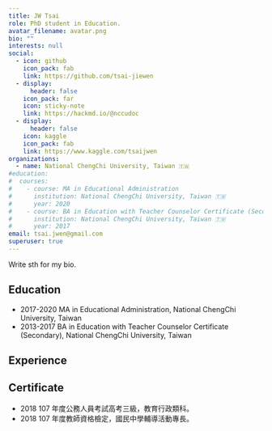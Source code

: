 ```yaml
---
title: JW Tsai
role: PhD student in Education.
avatar_filename: avatar.png
bio: ""
interests: null
social:
  - icon: github
    icon_pack: fab
    link: https://github.com/tsai-jiewen
  - display:
      header: false
    icon_pack: far
    icon: sticky-note
    link: https://hackmd.io/@nccudoc
  - display:
      header: false
    icon: kaggle
    icon_pack: fab
    link: https://www.kaggle.com/tsaijwen
organizations:
  - name: National ChengChi University, Taiwan 🇹🇼
#education:
#  courses:
#    - course: MA in Educational Administration
#      institution: National ChengChi University, Taiwan 🇹🇼
#      year: 2020
#    - course: BA in Education with Teacher Counselor Certificate (Secondary)
#      institution: National ChengChi University, Taiwan 🇹🇼
#      year: 2017
email: tsai.jwen@gmail.com
superuser: true
---
```


Write sth for my bio.


## Education
- 2017-2020 MA in Educational Administration, National ChengChi University, Taiwan
- 2013-2017 BA in Education with Teacher Counselor Certificate (Secondary), National ChengChi University, Taiwan

## Experience

## Certificate
- 2018 107 年度公務人員考試高考三級，教育行政類科。
- 2018 107 年度教師資格檢定，國民中學輔導活動專長。

